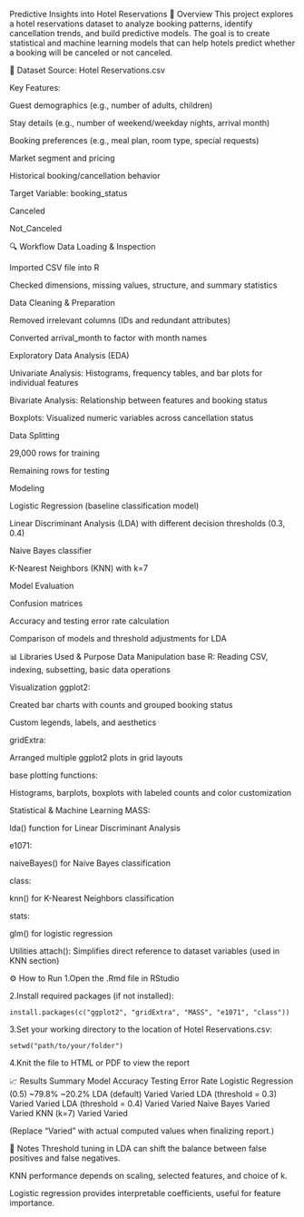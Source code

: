 Predictive Insights into Hotel Reservations
📌 Overview
This project explores a hotel reservations dataset to analyze booking patterns, identify cancellation trends, and build predictive models.
The goal is to create statistical and machine learning models that can help hotels predict whether a booking will be canceled or not canceled.

📂 Dataset
Source: Hotel Reservations.csv

Key Features:

Guest demographics (e.g., number of adults, children)

Stay details (e.g., number of weekend/weekday nights, arrival month)

Booking preferences (e.g., meal plan, room type, special requests)

Market segment and pricing

Historical booking/cancellation behavior

Target Variable: booking_status

Canceled

Not_Canceled

🔍 Workflow
Data Loading & Inspection

Imported CSV file into R

Checked dimensions, missing values, structure, and summary statistics

Data Cleaning & Preparation

Removed irrelevant columns (IDs and redundant attributes)

Converted arrival_month to factor with month names

Exploratory Data Analysis (EDA)

Univariate Analysis: Histograms, frequency tables, and bar plots for individual features

Bivariate Analysis: Relationship between features and booking status

Boxplots: Visualized numeric variables across cancellation status

Data Splitting

29,000 rows for training

Remaining rows for testing

Modeling

Logistic Regression (baseline classification model)

Linear Discriminant Analysis (LDA) with different decision thresholds (0.3, 0.4)

Naive Bayes classifier

K-Nearest Neighbors (KNN) with k=7

Model Evaluation

Confusion matrices

Accuracy and testing error rate calculation

Comparison of models and threshold adjustments for LDA

📊 Libraries Used & Purpose
Data Manipulation
base R: Reading CSV, indexing, subsetting, basic data operations

Visualization
ggplot2:

Created bar charts with counts and grouped booking status

Custom legends, labels, and aesthetics

gridExtra:

Arranged multiple ggplot2 plots in grid layouts

base plotting functions:

Histograms, barplots, boxplots with labeled counts and color customization

Statistical & Machine Learning
MASS:

lda() function for Linear Discriminant Analysis

e1071:

naiveBayes() for Naive Bayes classification

class:

knn() for K-Nearest Neighbors classification

stats:

glm() for logistic regression

Utilities
attach(): Simplifies direct reference to dataset variables (used in KNN section)

⚙️ How to Run
1.Open the .Rmd file in RStudio

2.Install required packages (if not installed):

```{r}
install.packages(c("ggplot2", "gridExtra", "MASS", "e1071", "class"))
```

3.Set your working directory to the location of Hotel Reservations.csv:

```{r}
setwd("path/to/your/folder")
```
4.Knit the file to HTML or PDF to view the report

📈 Results Summary
Model	Accuracy	Testing Error Rate
Logistic Regression (0.5)	~79.8%	~20.2%
LDA (default)	Varied	Varied
LDA (threshold = 0.3)	Varied	Varied
LDA (threshold = 0.4)	Varied	Varied
Naive Bayes	Varied	Varied
KNN (k=7)	Varied	Varied

(Replace “Varied” with actual computed values when finalizing report.)

📌 Notes
Threshold tuning in LDA can shift the balance between false positives and false negatives.

KNN performance depends on scaling, selected features, and choice of k.

Logistic regression provides interpretable coefficients, useful for feature importance.